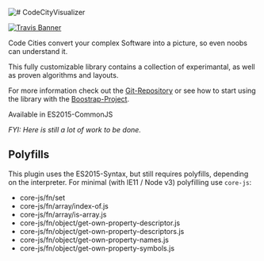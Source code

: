 ![# CodeCityVisualizer][logo-image]

[![Travis Banner][travis-banner]][travis-link]

Code Cities convert your complex Software into a picture, so even noobs can understand it.

This fully customizable library contains a collection of experimantal, as well as proven algorithms and layouts.

For more information check out the [Git-Repository][git-project] or see how to start using the library with the [Boostrap-Project][boot-project].

Available in ES2015-CommonJS

*FYI: Here is still a lot of work to be done.*

## Polyfills
This plugin uses the ES2015-Syntax, but still requires polyfills, depending on the interpreter. For minimal (with IE11 / Node v3) polyfilling use `core-js`:
 * core-js/fn/set
 * core-js/fn/array/index-of.js
 * core-js/fn/array/is-array.js
 * core-js/fn/object/get-own-property-descriptor.js
 * core-js/fn/object/get-own-property-descriptors.js
 * core-js/fn/object/get-own-property-names.js
 * core-js/fn/object/get-own-property-symbols.js


[//]: #
  [travis-banner]: https://travis-ci.org/Ungolianth/codecity-visualizer.svg?branch=master
  [travis-link]: https://travis-ci.org/Ungolianth/codecity-visualizer/branches
  [logo-image]: https://raw.githubusercontent.com/Ungolianth/codecity-visualizer/master/ccv.png "CCV-Logo"
  [git-project]: http://git.ungolianth.de/ungolianth/codecity-visualizer.git
  [boot-project]: http://git.ungolianth.de/ungolianth/ccv-bootstrap.git